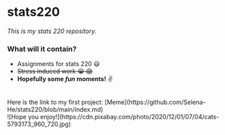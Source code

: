 # stats220
*This is my stats 220 repository.*
<br/>

### What will it contain?
* Assignments for stats 220 :smiley:
* ~~Stress induced work :sob: :scream:~~
* **Hopefully some _fun_ moments!** :v:
<br/>
Here is the link to my first project: [Meme](https://github.com/Selena-He/stats220/blob/main/index.md) <br/>
![Hope you enjoy!](https://cdn.pixabay.com/photo/2020/12/01/07/04/cats-5793173_960_720.jpg)
